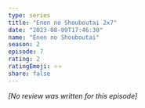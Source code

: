 ```yaml
---
type: series
title: "Enen no Shouboutai 2x7"
date: "2023-08-09T17:46:30"
name: "Enen no Shouboutai"
season: 2
episode: 7
rating: 2
ratingEmoji: ⭐️⭐️
share: false
---
```


*[No review was written for this episode]*
